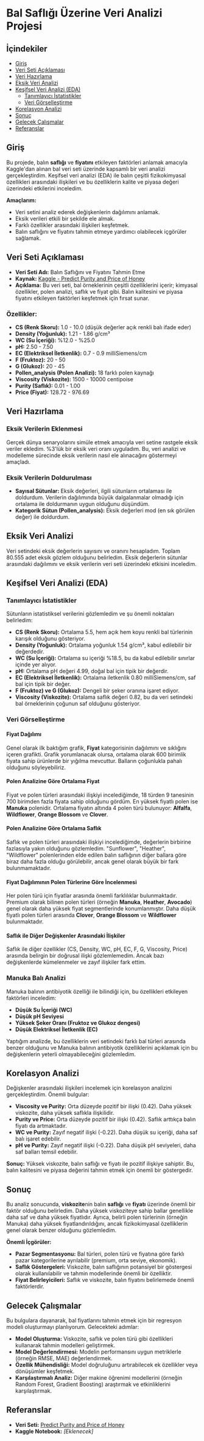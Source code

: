 # Bal Saflığı Üzerine Veri Analizi Projesi

## İçindekiler

- [Giriş](#giriş)
- [Veri Seti Açıklaması](#veri-seti-açıklaması)
- [Veri Hazırlama](#veri-hazırlama)
- [Eksik Veri Analizi](#eksik-veri-analizi)
- [Keşifsel Veri Analizi (EDA)](#keşifsel-veri-analizi-eda)
  - [Tanımlayıcı İstatistikler](#tanımlayıcı-istatistikler)
  - [Veri Görselleştirme](#veri-görselleştirme)
- [Korelasyon Analizi](#korelasyon-analizi)
- [Sonuç](#sonuç)
- [Gelecek Çalışmalar](#gelecek-çalışmalar)
- [Referanslar](#referanslar)

## Giriş

Bu projede, balın **saflığı** ve **fiyatını** etkileyen faktörleri anlamak amacıyla Kaggle'dan alınan bal veri seti üzerinde kapsamlı bir veri analizi gerçekleştirdim. Keşifsel veri analizi (EDA) ile balın çeşitli fizikokimyasal özellikleri arasındaki ilişkileri ve bu özelliklerin kalite ve piyasa değeri üzerindeki etkilerini inceledim.

**Amaçlarım:**

- Veri setini analiz ederek değişkenlerin dağılımını anlamak.
- Eksik verileri etkili bir şekilde ele almak.
- Farklı özellikler arasındaki ilişkileri keşfetmek.
- Balın saflığını ve fiyatını tahmin etmeye yardımcı olabilecek içgörüler sağlamak.

## Veri Seti Açıklaması

- **Veri Seti Adı:** Balın Saflığını ve Fiyatını Tahmin Etme
- **Kaynak:** [Kaggle - Predict Purity and Price of Honey](https://www.kaggle.com/datasets/stealthtechnologies/predict-purity-and-price-of-honey)
- **Açıklama:** Bu veri seti, bal örneklerinin çeşitli özelliklerini içerir; kimyasal özellikler, polen analizi, saflık ve fiyat gibi. Balın kalitesini ve piyasa fiyatını etkileyen faktörleri keşfetmek için fırsat sunar.

### Özellikler:

- **CS (Renk Skoru):** 1.0 - 10.0 (düşük değerler açık renkli balı ifade eder)
- **Density (Yoğunluk):** 1.21 - 1.86 g/cm³
- **WC (Su İçeriği):** %12.0 - %25.0
- **pH:** 2.50 - 7.50
- **EC (Elektriksel İletkenlik):** 0.7 - 0.9 milliSiemens/cm
- **F (Fruktoz):** 20 - 50
- **G (Glukoz):** 20 - 45
- **Pollen_analysis (Polen Analizi):** 18 farklı polen kaynağı
- **Viscosity (Viskozite):** 1500 - 10000 centipoise
- **Purity (Saflık):** 0.01 - 1.00
- **Price (Fiyat):** 128.72 - 976.69

## Veri Hazırlama

### Eksik Verilerin Eklenmesi

Gerçek dünya senaryolarını simüle etmek amacıyla veri setine rastgele eksik veriler ekledim. %3'lük bir eksik veri oranı uyguladım. Bu, veri analizi ve modelleme sürecinde eksik verilerin nasıl ele alınacağını göstermeyi amaçladı.

### Eksik Verilerin Doldurulması

- **Sayısal Sütunlar:** Eksik değerleri, ilgili sütunların ortalaması ile doldurdum. Verilerin dağılımında büyük dalgalanmalar olmadığı için ortalama ile doldurmanın uygun olduğunu düşündüm.
- **Kategorik Sütun (Pollen_analysis):** Eksik değerleri mod (en sık görülen değer) ile doldurdum.

## Eksik Veri Analizi

Veri setindeki eksik değerlerin sayısını ve oranını hesapladım. Toplam 80.555 adet eksik gözlem olduğunu belirledim. Eksik değerlerin sütunlar arasındaki dağılımını ve eksik verilerin veri seti üzerindeki etkisini inceledim.

## Keşifsel Veri Analizi (EDA)

### Tanımlayıcı İstatistikler

Sütunların istatistiksel verilerini gözlemledim ve şu önemli noktaları belirledim:

- **CS (Renk Skoru):** Ortalama 5.5, hem açık hem koyu renkli bal türlerinin karışık olduğunu gösteriyor.
- **Density (Yoğunluk):** Ortalama yoğunluk 1.54 g/cm³, kabul edilebilir bir değerdedir.
- **WC (Su İçeriği):** Ortalama su içeriği %18.5, bu da kabul edilebilir sınırlar içinde yer alıyor.
- **pH:** Ortalama pH değeri 4.99, doğal bal için tipik bir değerdir.
- **EC (Elektriksel İletkenlik):** Ortalama iletkenlik 0.80 milliSiemens/cm, saf bal için tipik bir değer.
- **F (Fruktoz) ve G (Glukoz):** Dengeli bir şeker oranına işaret ediyor.
- **Viscosity (Viskozite):** Ortalama saflık değeri 0.82, bu da veri setindeki bal örneklerinin çoğunun saf olduğunu gösteriyor.

### Veri Görselleştirme

#### Fiyat Dağılımı

Genel olarak ilk baktığım grafik, **Fiyat** kategorisinin dağılımını ve sıklığını içeren grafikti. Grafik yorumlanacak olursa, ortalama olarak 600 birimlik fiyata sahip ürünlerde bir yığılma mevcuttur. Balların çoğunlukla pahalı olduğunu söyleyebiliriz.

#### Polen Analizine Göre Ortalama Fiyat

Fiyat ve polen türleri arasındaki ilişkiyi incelediğimde, 18 türden 9 tanesinin 700 birimden fazla fiyata sahip olduğunu gördüm. En yüksek fiyatlı polen ise **Manuka** polenidir. Ortalama fiyatın altında 4 polen türü bulunuyor: **Alfalfa**, **Wildflower**, **Orange Blossom** ve **Clover**.

#### Polen Analizine Göre Ortalama Saflık

Saflık ve polen türleri arasındaki ilişkiyi incelediğimde, değerlerin birbirine fazlasıyla yakın olduğunu gözlemledim. "Sunflower", "Heather", "Wildflower" polenlerinden elde edilen balın saflığının diğer ballara göre biraz daha fazla olduğu görülebilir, ancak genel olarak büyük bir fark bulunmamaktadır.

#### Fiyat Dağılımının Polen Türlerine Göre İncelenmesi

Her polen türü için fiyatlar arasında önemli farklılıklar bulunmaktadır. Premium olarak bilinen polen türleri (örneğin **Manuka**, **Heather**, **Avocado**) genel olarak daha yüksek fiyat segmentlerinde konumlanmıştır. Daha düşük fiyatlı polen türleri arasında **Clover**, **Orange Blossom** ve **Wildflower** bulunmaktadır.

#### Saflık ile Diğer Değişkenler Arasındaki İlişkiler

Saflık ile diğer özellikler (CS, Density, WC, pH, EC, F, G, Viscosity, Price) arasında belirgin bir doğrusal ilişki gözlemlemedim. Ancak bazı değişkenlerde kümelenmeler ve zayıf ilişkiler fark ettim.

### Manuka Balı Analizi

Manuka balının antibiyotik özelliği ile bilindiği için, bu özellikleri etkileyen faktörleri inceledim:

- **Düşük Su İçeriği (WC)**
- **Düşük pH Seviyesi**
- **Yüksek Şeker Oranı (Fruktoz ve Glukoz dengesi)**
- **Düşük Elektriksel İletkenlik (EC)**

Yaptığım analizde, bu özelliklerin veri setindeki farklı bal türleri arasında benzer olduğunu ve Manuka balının antibiyotik özelliklerini açıklamak için bu değişkenlerin yeterli olmayabileceğini gözlemledim.

## Korelasyon Analizi

Değişkenler arasındaki ilişkileri incelemek için korelasyon analizini gerçekleştirdim. Önemli bulgular:

- **Viscosity ve Purity:** Orta düzeyde pozitif bir ilişki (0.42). Daha yüksek viskozite, daha yüksek saflıkla ilişkilidir.
- **Purity ve Price:** Orta düzeyde pozitif bir ilişki (0.42). Saflık arttıkça balın fiyatı da artmaktadır.
- **WC ve Purity:** Zayıf negatif ilişki (-0.22). Daha düşük su içeriği, daha saf balı işaret edebilir.
- **pH ve Purity:** Zayıf negatif ilişki (-0.22). Daha düşük pH seviyeleri, daha saf balları temsil edebilir.

**Sonuç:** Yüksek viskozite, balın saflığı ve fiyatı ile pozitif ilişkiye sahiptir. Bu, balın kalitesini ve piyasa değerini tahmin etmek için önemli bir göstergedir.

## Sonuç

Bu analiz sonucunda, **viskozite**nin balın **saflığı** ve **fiyatı** üzerinde önemli bir faktör olduğunu belirledim. Daha yüksek viskoziteye sahip ballar genellikle daha saf ve daha yüksek fiyatlıdır. Ayrıca, belirli polen türlerinin (örneğin Manuka) daha yüksek fiyatlandırıldığını, ancak fizikokimyasal özelliklerin genel olarak benzer olduğunu gözlemledim.

**Önemli İçgörüler:**

- **Pazar Segmentasyonu:** Bal türleri, polen türü ve fiyatına göre farklı pazar kategorilerine ayrılabilir (premium, orta seviye, ekonomik).
- **Saflık Göstergeleri:** Viskozite, balın saflığının potansiyel bir göstergesi olarak kullanılabilir ve tahmin modellerinde önemli bir özelliktir.
- **Fiyat Belirleyicileri:** Saflık ve viskozite, balın fiyatını belirlemede önemli faktörlerdir.

## Gelecek Çalışmalar

Bu bulgulara dayanarak, bal fiyatlarını tahmin etmek için bir regresyon modeli oluşturmayı planlıyorum. Gelecekteki adımlar:

- **Model Oluşturma:** Viskozite, saflık ve polen türü gibi özellikleri kullanarak tahmin modelleri geliştirmek.
- **Model Değerlendirmesi:** Modelin performansını uygun metriklerle (örneğin RMSE, MAE) değerlendirmek.
- **Özellik Mühendisliği:** Model doğruluğunu artırabilecek ek özellikler veya dönüşümler keşfetmek.
- **Karşılaştırmalı Analiz:** Diğer makine öğrenimi modellerini (örneğin Random Forest, Gradient Boosting) araştırmak ve etkinliklerini karşılaştırmak.

## Referanslar

- **Veri Seti:** [Predict Purity and Price of Honey](https://www.kaggle.com/datasets/stealthtechnologies/predict-purity-and-price-of-honey)
- **Kaggle Notebook:** *[Eklenecek]*

